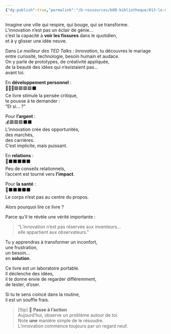 ```yaml
---
{"dg-publish":true,"permalink":"/b-ressources/b00-bibliotheque/013-le-meilleur-des-ted-talks-innovation/","title":"Le meilleur des Ted Talks","tags":["📓Book"],"noteIcon":""}
---
```


Imagine une ville qui respire, qui bouge, qui se transforme.  
L’innovation n’est pas un éclair de génie…  
c’est la capacité à **voir les fissures** dans le quotidien,  
et à y glisser une idée neuve.

Dans _Le meilleur des TED Talks : Innovation_, tu découvres le mariage  
entre curiosité, technologie, besoin humain et audace.  
On y parle de prototypes, de créativité appliquée,  
de la beauté des idées qui n’existaient pas…  
avant toi.

En **développement personnel** :  
🦸🏽‍♂️🟪🟪🟪🟪⬛️  
Ce livre stimule la pensée critique,  
te pousse à te demander :  
“Et si… ?”

Pour **l’argent** :  
💰🟪🟪🟪⬛️⬛️  
L’innovation crée des opportunités,  
des marchés,  
des carrières.  
C’est implicite, mais puissant.

En **relations** :  
💖⬛️⬛️⬛️⬛️⬛️  
Peu de conseils relationnels,  
l’accent est tourné vers **l’impact**.

Pour **la santé** :  
🍏⬛️⬛️⬛️⬛️⬛️  
Le corps n’est pas au centre du propos.

Alors pourquoi lire ce livre ?

Parce qu’il te révèle une vérité importante :

> “L’innovation n’est pas réservée aux inventeurs…  
> elle appartient aux observateurs.”

Tu y apprendras à transformer un inconfort,  
une frustration,  
un besoin…  
en **solution**.

Ce livre est un laboratoire portable.  
Il déclenche des idées,  
il te donne envie de regarder différemment,  
de tester, d’oser.

Si tu te sens coincé dans la routine,  
il est un souffle frais.

> [!tip] 🚀 **Passe à l’action**  
> Aujourd’hui, observe un problème autour de toi.  
> Note **une** manière simple de le résoudre.  
> L’innovation commence toujours par un regard neuf.

